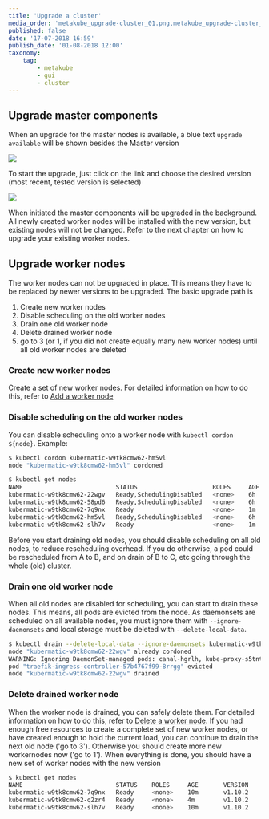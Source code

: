 ```yaml
---
title: 'Upgrade a cluster'
media_order: 'metakube_upgrade-cluster_01.png,metakube_upgrade-cluster_02.png'
published: false
date: '17-07-2018 16:59'
publish_date: '01-08-2018 12:00'
taxonomy:
    tag:
        - metakube
        - gui
        - cluster
---
```


## Upgrade master components

When an upgrade for the master nodes is available, a blue text `upgrade available` will be shown besides the Master version

![](metakube_upgrade-cluster_01.png)

To start the upgrade, just click on the link and choose the desired version (most recent, tested version is selected)

![](metakube_upgrade-cluster_02.png)

When initiated the master components will be upgraded in the background. All newly created worker nodes will be installed with the new version, but existing nodes will not be changed. Refer to the next chapter on how to upgrade your existing worker nodes.

## Upgrade worker nodes

The worker nodes can not be upgraded in place. This means they have to be replaced by newer versions to be upgraded. The basic upgrade path is

1. Create new worker nodes
2. Disable scheduling on the old worker nodes
3. Drain one old worker node
4. Delete drained worker node
5. go to 3 (or 1, if you did not create equally many new worker nodes) until all old worker nodes are deleted

### Create new worker nodes

Create a set of new worker nodes. For detailed information on how to do this, refer to [Add a worker node](/tutorials/add-a-worker-node)

### Disable scheduling on the old worker nodes

You can disable scheduling onto a worker node with `kubectl cordon ${node}`. Example:

```bash
$ kubectl cordon kubermatic-w9tk8cmw62-hm5vl
node "kubermatic-w9tk8cmw62-hm5vl" cordoned

$ kubectl get nodes
NAME                          STATUS                     ROLES     AGE       VERSION
kubermatic-w9tk8cmw62-22wgv   Ready,SchedulingDisabled   <none>    6h        v1.9.6
kubermatic-w9tk8cmw62-58pd6   Ready,SchedulingDisabled   <none>    6h        v1.9.6
kubermatic-w9tk8cmw62-7q9nx   Ready                      <none>    1m        v1.10.2
kubermatic-w9tk8cmw62-hm5vl   Ready,SchedulingDisabled   <none>    6h        v1.9.6
kubermatic-w9tk8cmw62-slh7v   Ready                      <none>    1m        v1.10.2
```

Before you start draining old nodes, you should disable scheduling on all old nodes, to reduce rescheduling overhead. If you do otherwise, a pod could be rescheduled from A to B, and on drain of B to C, etc going through the whole (old) cluster.

### Drain one old worker node

When all old nodes are disabled for scheduling, you can start to drain these nodes. This means, all pods are evicted from the node. As daemonsets are scheduled on all available nodes, you must ignore them with `--ignore-daemonsets` and local storage must be deleted with `--delete-local-data`.

```bash
$ kubectl drain --delete-local-data --ignore-daemonsets kubermatic-w9tk8cmw62-22wgv
node "kubermatic-w9tk8cmw62-22wgv" already cordoned
WARNING: Ignoring DaemonSet-managed pods: canal-hgrlh, kube-proxy-s5tnt, npd-v0.4.1-g5wqj
pod "traefik-ingress-controller-57b4767f99-8rrgg" evicted
node "kubermatic-w9tk8cmw62-22wgv" drained
```

### Delete drained worker node

When the worker node is drained, you can safely delete them. For detailed information on how to do this, refer to [Delete a worker node](/tutorials/delete-a-worker-node). If you had enough free resources to create a complete set of new worker nodes, or have created enough to hold the current load, you can continue to drain the next old node ('go to 3').
Otherwise you should create more new workernodes now ('go to 1').
When everything is done, you should have a new set of worker nodes with the new version

```bash
$ kubectl get nodes
NAME                          STATUS    ROLES     AGE       VERSION
kubermatic-w9tk8cmw62-7q9nx   Ready     <none>    10m       v1.10.2
kubermatic-w9tk8cmw62-q2zr4   Ready     <none>    4m        v1.10.2
kubermatic-w9tk8cmw62-slh7v   Ready     <none>    10m       v1.10.2
```